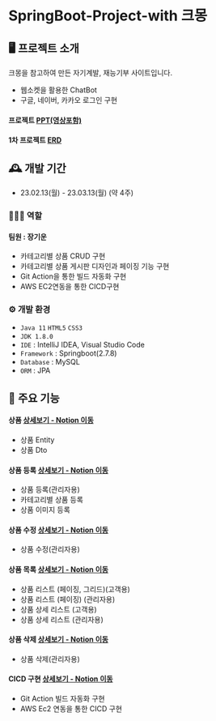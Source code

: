# SpringBoot-Project-with 크몽

## 🖥️ 프로젝트 소개
크몽을 참고하여 만든 자기계발, 재능기부 사이트입니다.<br>

- 웹소켓을 활용한 ChatBot
- 구글, 네이버, 카카오 로그인 구현
#### 프로젝트 <a href="https://drive.google.com/file/d/1e7to-LGMiLGzNWV1tLasURpT95gG9nzP/view?usp=share_link">PPT(영상포함)</a><br>
#### 1차 프로젝트 <a href="https://drive.google.com/file/d/1-1m3UyElNWEPgG_baulx_nT4XcNUZitY/view?usp=share_link">ERD</a><br>

## 🕰️ 개발 기간
* 23.02.13(월) - 23.03.13(월) (약 4주)

### 🧑‍🤝‍🧑 역할
 #### 팀원 : 장기운 
 - 카테고리별 상품 CRUD 구현
 - 카테고리별 상품 게시판 디자인과 페이징 기능 구현
 - Git Action을 통한 빌드 자동화 구현
 - AWS EC2연동을 통한 CICD구현

### ⚙️ 개발 환경
- `Java 11` `HTML5` `CSS3`
- `JDK 1.8.0`
- `IDE` : IntelliJ IDEA, Visual Studio Code
- `Framework` : Springboot(2.7.8)
- `Database` : MySQL
- `ORM` : JPA

## 📌 주요 기능
#### 상품 <a href="https://rainbow-emmental-182.notion.site/c11a1eba23c749e18a47725044a8c7fa">상세보기 - Notion 이동</a>
- 상품 Entity
- 상품 Dto
#### 상품 등록 <a href="https://rainbow-emmental-182.notion.site/5fe22b24a2d04b90b5f9066002f61c41">상세보기 - Notion 이동</a>
- 상품 등록(관리자용)
- 카테고리별 상품 등록
- 상품 이미지 등록
#### 상품 수정 <a href="https://rainbow-emmental-182.notion.site/0c7e06d940074a5e9720f87678895cc5">상세보기 - Notion 이동</a>
- 상품 수정(관리자용)
#### 상품 목록 <a href="https://www.notion.so/c11a1eba23c749e18a47725044a8c7fa?pvs=4">상세보기 - Notion 이동</a>
- 상품 리스트 (페이징, 그리드)(고객용)
- 상품 리스트 (페이징) (관리자용)
- 상품 상세 리스트 (고객용)
- 상품 상세 리스트 (관리자용)
#### 상품 삭제 <a href="https://rainbow-emmental-182.notion.site/b114ba618a654a8785333e4ce88c2fc9">상세보기 - Notion 이동</a>
- 상품 삭제(관리자용)
#### CICD 구현 <a href="https://rainbow-emmental-182.notion.site/CICD-6caa8908f0ad413687e8fb64f7aa6c77">상세보기 - Notion 이동</a>
- Git Action 빌드 자동화 구현
- AWS Ec2 연동을 통한 CICD 구현



